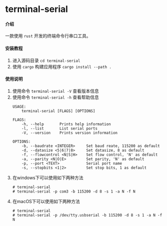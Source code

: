 # terminal-serial

#### 介绍
一款使用 `rust` 开发的终端命令行串口工具。

#### 安装教程

1.  进入源码目录 `cd terminal-serial`
2.  使用 `cargo` 构建应用程序 `cargo install --path .`

#### 使用说明

1.  使用命令 `terminal-serial -V` 查看版本信息
2.  使用命令 `terminal-serial -h` 查看帮助信息
    ```shell
    USAGE:
        terminal-serial [FLAGS] [OPTIONS]
    
    FLAGS:
        -h, --help       Prints help information
        -l, --list       List serial ports
        -V, --version    Prints version information
    
    OPTIONS:
        -b, --baudrate <INTEGER>     Set baud reate, 115200 as default
        -d, --datasize <5|6|7|8>     Set datasize, 8 as default
        -f, --flowcontrol <N|S|H>    Set flow control, 'N' as default
        -a, --parity <N|O|E>         Set parity, 'N' as default
        -p, --port <TEXT>            Serial port name
        -s, --stopbits <1|2>         Set stop bits, 1 as default
    ```
3. 在windows下可以使用如下两种方法
    ```shell
    # terminal-serial
    # terminal-serial -p com3 -b 115200 -d 8 -s 1 -a N -f N
    ```
4. 在macOS下可以使用如下两种方法
    ```shell
    # terminal-serial
    # terminal-serial -p /dev/tty.usbserial -b 115200 -d 8 -s 1 -a N -f N
    ```